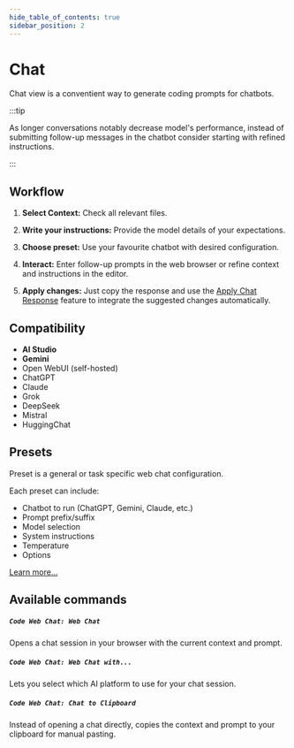 ```yaml
---
hide_table_of_contents: true
sidebar_position: 2
---
```


# Chat

Chat view is a conventient way to generate coding prompts for chatbots.

:::tip

As longer conversations notably decrease model's performance, instead of submitting follow-up messages in the chatbot consider starting with refined instructions.

:::

## Workflow

1. **Select Context:**
   Check all relevant files.

2. **Write your instructions:**
   Provide the model details of your expectations.

3. **Choose preset:**
   Use your favourite chatbot with desired configuration.

4. **Interact:**
   Enter follow-up prompts in the web browser or refine context and instructions in the editor.

5. **Apply changes:**
   Just copy the response and use the [Apply Chat Response](/docs/features/apply-changes) feature to integrate the suggested changes automatically.

## Compatibility

- **AI Studio**
- **Gemini**
- Open WebUI (self-hosted)
- ChatGPT
- Claude
- Grok
- DeepSeek
- Mistral
- HuggingChat

## Presets

Preset is a general or task specific web chat configuration.

Each preset can include:

- Chatbot to run (ChatGPT, Gemini, Claude, etc.)
- Prompt prefix/suffix
- Model selection
- System instructions
- Temperature
- Options

[Learn more...](./presets)

## Available commands

##### `Code Web Chat: Web Chat`

Opens a chat session in your browser with the current context and prompt.

##### `Code Web Chat: Web Chat with...`

Lets you select which AI platform to use for your chat session.

##### `Code Web Chat: Chat to Clipboard`

Instead of opening a chat directly, copies the context and prompt to your clipboard for manual pasting.
